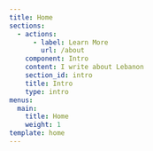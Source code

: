 ```yaml
---
title: Home
sections:
  - actions:
      - label: Learn More
        url: /about
    component: Intro
    content: I write about Lebanon
    section_id: intro
    title: Intro
    type: intro
menus:
  main:
    title: Home
    weight: 1
template: home
---
```


